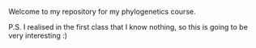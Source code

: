 Welcome to my repository for my phylogenetics course.

P.S. I realised in the first class that I know nothing, so this is going to be very interesting :) 
